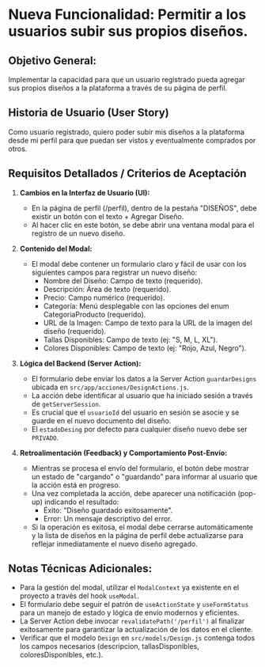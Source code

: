 # Nueva Funcionalidad: Permitir a los usuarios subir sus propios diseños.

## Objetivo General:
Implementar la capacidad para que un usuario registrado pueda agregar sus propios diseños a la plataforma a través de su página de perfil.

## Historia de Usuario (User Story)
Como usuario registrado, quiero poder subir mis diseños a la plataforma desde mi perfil para que puedan ser vistos y eventualmente comprados por otros.

## Requisitos Detallados / Criterios de Aceptación
1.  **Cambios en la Interfaz de Usuario (UI):**
    *   En la página de perfil (/perfil), dentro de la pestaña "DISEÑOS", debe existir un botón con el texto + Agregar Diseño.
    *   Al hacer clic en este botón, se debe abrir una ventana modal para el registro de un nuevo diseño.

2.  **Contenido del Modal:**
    *   El modal debe contener un formulario claro y fácil de usar con los siguientes campos para registrar un nuevo diseño:
        *   Nombre del Diseño: Campo de texto (requerido).
        *   Descripción: Área de texto (requerido).
        *   Precio: Campo numérico (requerido).
        *   Categoría: Menú desplegable con las opciones del enum CategoriaProducto (requerido).
        *   URL de la Imagen: Campo de texto para la URL de la imagen del diseño (requerido).
        *   Tallas Disponibles: Campo de texto (ej: "S, M, L, XL").
        *   Colores Disponibles: Campo de texto (ej: "Rojo, Azul, Negro").

3.  **Lógica del Backend (Server Action):**
    *   El formulario debe enviar los datos a la Server Action `guardarDesigns` ubicada en `src/app/acciones/DesignActions.js`.
    *   La acción debe identificar al usuario que ha iniciado sesión a través de `getServerSession`.
    *   Es crucial que el `usuarioId` del usuario en sesión se asocie y se guarde en el nuevo documento del diseño.
    *   El `estadoDesing` por defecto para cualquier diseño nuevo debe ser `PRIVADO`.

4.  **Retroalimentación (Feedback) y Comportamiento Post-Envío:**
    *   Mientras se procesa el envío del formulario, el botón debe mostrar un estado de "cargando" o "guardando" para informar al usuario que la acción está en progreso.
    *   Una vez completada la acción, debe aparecer una notificación (pop-up) indicando el resultado:
        *   Éxito: "Diseño guardado exitosamente".
        *   Error: Un mensaje descriptivo del error.
    *   Si la operación es exitosa, el modal debe cerrarse automáticamente y la lista de diseños en la página de perfil debe actualizarse para reflejar inmediatamente el nuevo diseño agregado.

## Notas Técnicas Adicionales:
*   Para la gestión del modal, utilizar el `ModalContext` ya existente en el proyecto a través del hook `useModal`.
*   El formulario debe seguir el patrón de `useActionState` y `useFormStatus` para un manejo de estado y lógica de envío modernos y eficientes.
*   La Server Action debe invocar `revalidatePath('/perfil')` al finalizar exitosamente para garantizar la actualización de los datos en el cliente.
*   Verificar que el modelo `Design` en `src/models/Design.js` contenga todos los campos necesarios (descripcion, tallasDisponibles, coloresDisponibles, etc.).
